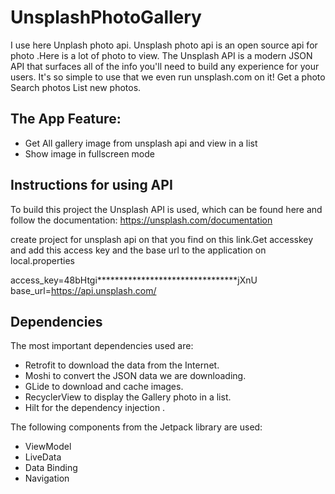 # UnsplashPhotoGallery

I use here Unplash photo api. Unsplash photo api is an open source api for photo .Here is a lot of photo to view.
The Unsplash API is a modern JSON API that surfaces all of the info you'll need to build any experience for your users. 
It's so simple to use that we even run unsplash.com on it! Get a photo Search photos List new photos.

## The App Feature:
- Get All gallery image from unsplash api and view in a list
- Show image in fullscreen mode

## Instructions for using API

To build this project the Unsplash API is used, which can be found here and follow the documentation:
https://unsplash.com/documentation

create project for unsplash api on that you find on this link.Get accesskey 
and add this access key and the base url to the application on local.properties 

access_key=48bHtgi********************************jXnU </br>
base_url=https://api.unsplash.com/

## Dependencies

The most important dependencies used are:
- Retrofit to download the data from the Internet.
- Moshi to convert the JSON data we are downloading.
- GLide to download and cache images.
- RecyclerView to display the Gallery photo in a list.
- Hilt for the dependency injection .

The following components from the Jetpack library are used:
- ViewModel
- LiveData
- Data Binding
- Navigation
